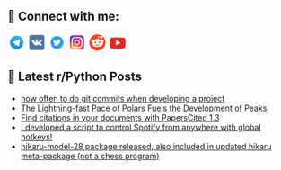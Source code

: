 ## 🔎 Connect with me:
[<img src="https://github.com/bullbesh/bullbesh/blob/main/images/Telegram.png" width="32" height="32" />](https://t.me/bullbesh)
[<img src="https://github.com/bullbesh/bullbesh/blob/main/images/VK.png" width="32" height="32" />](https://vk.com/bullbesh)
[<img src="https://github.com/bullbesh/bullbesh/blob/main/images/Twitter.png" width="32" height="32" />](https://twitter.com/bullbesh1)
[<img src="https://github.com/bullbesh/bullbesh/blob/main/images/Instagram.png" width="32" height="32" />](https://www.instagram.com/bullbesh)
[<img src="https://github.com/bullbesh/bullbesh/blob/main/images/Reddit.png" width="32" height="32" />](https://www.reddit.com/user/bullbesh)
[<img src="https://github.com/bullbesh/bullbesh/blob/main/images/YouTube.png" width="32" height="32" />](https://www.youtube.com/channel/UCtfjRs6uzgq5mfm8S06WTcg)

## 📕 Latest r/Python Posts
<!-- BLOG-POST-LIST:START -->
- [how often to do git commits when developing a project](https://www.reddit.com/r/Python/comments/172be63/how_often_to_do_git_commits_when_developing_a/)
- [The Lightning-fast Pace of Polars Fuels the Development of Peaks](https://www.reddit.com/r/Python/comments/172b32q/the_lightningfast_pace_of_polars_fuels_the/)
- [Find citations in your documents with PapersCited 1.3](https://www.reddit.com/r/Python/comments/1728hbn/find_citations_in_your_documents_with_paperscited/)
- [I developed a script to control Spotify from anywhere with global hotkeys!](https://www.reddit.com/r/Python/comments/1725svi/i_developed_a_script_to_control_spotify_from/)
- [hikaru-model-28 package released, also included in updated hikaru meta-package &lpar;not a chess program&rpar;](https://www.reddit.com/r/Python/comments/1724wsy/hikarumodel28_package_released_also_included_in/)
<!-- BLOG-POST-LIST:END -->
